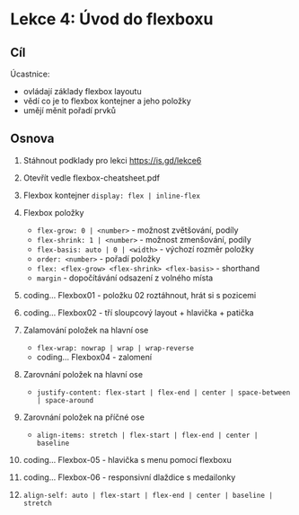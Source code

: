 # Lekce 4: Úvod do flexboxu

## Cíl

Úcastnice:

- ovládají základy flexbox layoutu
- vědí co je to flexbox kontejner a jeho položky
- umějí měnit pořadí prvků

## Osnova

1. Stáhnout podklady pro lekci https://is.gd/lekce6
1. Otevřít vedle flexbox-cheatsheet.pdf
1. Flexbox kontejner `display: flex | inline-flex`
1. Flexbox položky
    - `flex-grow: 0 | <number>` - možnost zvětšování, podíly
    - `flex-shrink: 1 | <number>` - možnost zmenšování, podíly
    - `flex-basis: auto | 0 | <width>` - výchozí rozměr položky
    - `order: <number>` - pořadí položky
    - `flex: <flex-grow> <flex-shrink> <flex-basis>` - shorthand
    - `margin` - dopočítávání odsazení z volného místa
1. coding... Flexbox01 - položku 02 roztáhnout, hrát si s pozicemi
1. coding... Flexbox02 - tří sloupcový layout + hlavička + patička

1. Zalamování položek na hlavní ose
    - `flex-wrap: nowrap | wrap | wrap-reverse`
    - coding... Flexbox04 - zalomení
1. Zarovnání položek na hlavní ose
    - `justify-content: flex-start | flex-end | center | space-between | space-around`
1. Zarovnání položek na příčné ose
    - `align-items: stretch | flex-start | flex-end | center | baseline`
1. coding... Flexbox-05 - hlavička s menu pomocí flexboxu
1. coding... Flexbox-06 - responsivní dlaždice s medailonky
1. `align-self: auto | flex-start | flex-end | center | baseline | stretch`
